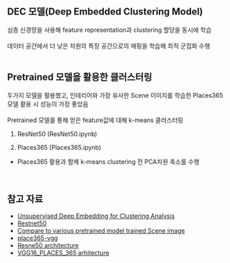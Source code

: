 

## DEC 모델(Deep Embedded Clustering Model)
심층 신경망을 사용해 feature representation과 clustering 할당을 동시에 학습</br></br>
데이터 공간에서 더 낮은 차원의 특징 공간으로의 매핑을 학습해 최적 군집화 수행</br></br>
## Pretrained 모델을 활용한 클러스터링
두가지 모델을 활용했고, 인테리어와 가장 유사한 Scene 이미지를 학습한 Places365 모델 활용 시 성능이 가장 좋았음</br></br>
Pretrained 모델를 통해 얻은 feature값에 대해 k-means 클러스터링</br>
1. ResNet50 (ResNet50.ipynb)

2. Places365 (Places365.ipynb)
* Places365 활용과 함께 k-means clustering 전 PCA차원 축소를 수행


</br>

## 참고 자료
* [Unsupervised Deep Embedding for Clustering Analysis](https://arxiv.org/pdf/1511.06335.pdf)</br>
* [Restnet50](https://franky07724-57962.medium.com/using-keras-pre-trained-models-for-feature-extraction-in-image-clustering-a142c6cdf5b1 
)</br>
* [Compare to various pretrained model trained Scene image
](https://github.com/AMANVerma28/Indoor-Outdoor-scene-classification
)</br>
* [place365-vgg](https://github.com/AMANVerma28/Indoor-Outdoor-scene-classification
)</br>
* [Resne50 architecture 
](https://stackoverflow.com/questions/54207410/how-to-split-resnet50-model-from-top-as-well-as-from-bottom
)</br>
* [VGG16_PLACES_365 arhitecture
](https://bskyvision.com/504
)
</br></br>

  
